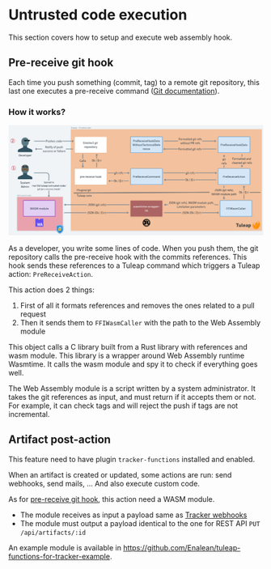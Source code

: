 # Untrusted code execution

This section covers how to setup and execute web assembly hook.

## Pre-receive git hook

Each time you push something (commit, tag) to a remote git repository, this last one executes a pre-receive
command ([Git documentation](https://git-scm.com/docs/githooks#pre-receive)).

### How it works?

![Overview of pre-receive hook operation](./images/untrusted-code-exec.png)

As a developer, you write some lines of code. When you push them, the git repository calls the pre-receive hook with the
commits references. This hook sends these references to a Tuleap command which triggers a Tuleap
action: `PreReceiveAction`.

This action does 2 things:

1. First of all it formats references and removes the ones related to a pull request
2. Then it sends them to `FFIWasmCaller` with the path to the Web Assembly module

This object calls a C library built from a Rust library with references and wasm module. This library is a wrapper around
Web Assembly runtime Wasmtime. It calls the wasm module and spy it to check if everything goes well.

The Web Assembly module is a script written by a system administrator. It takes the git references as input, and
must return if it accepts them or not. For example, it can check tags and will reject the push if tags are not incremental.

## Artifact post-action

This feature need to have plugin `tracker-functions` installed and enabled.

When an artifact is created or updated, some actions are run: send webhooks, send mails, ... And also execute custom
code.

As for [pre-receive git hook](#pre-receive-git-hook), this action need a WASM module.

- The module receives as input a payload same as [Tracker webhooks](https://docs.tuleap.org/user-guide/integration/webhook.html#tracker)
- The module must output a payload identical to the one for REST API `PUT /api/artifacts/:id`

An example module is available in https://github.com/Enalean/tuleap-functions-for-tracker-example.
